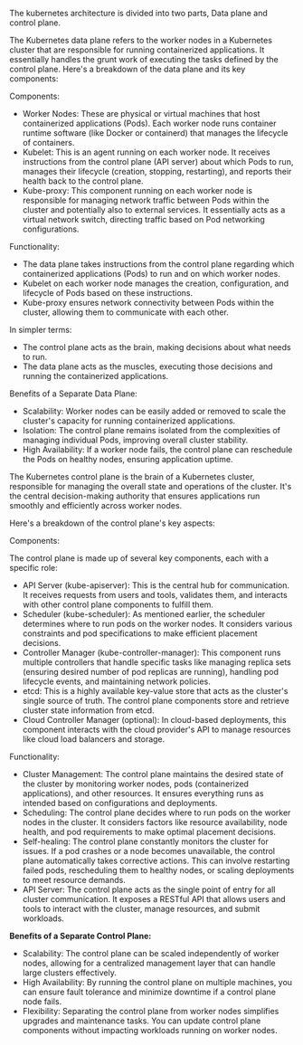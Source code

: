 The kubernetes architecture is divided into two parts, Data plane and control plane.

The Kubernetes data plane refers to the worker nodes in a Kubernetes cluster that are responsible for running containerized applications. It essentially handles the grunt work of executing the tasks defined by the control plane. 
Here's a breakdown of the data plane and its key components:

Components:

* Worker Nodes: These are physical or virtual machines that host containerized applications (Pods). Each worker node runs container runtime software (like Docker or containerd) that manages the lifecycle of containers.
* Kubelet: This is an agent running on each worker node. It receives instructions from the control plane (API server) about which Pods to run, manages their lifecycle (creation, stopping, restarting), and reports their health back to the control plane.
* Kube-proxy: This component running on each worker node is responsible for managing network traffic between Pods within the cluster and potentially also to external services. It essentially acts as a virtual network switch, directing traffic based on Pod networking configurations.

Functionality:

* The data plane takes instructions from the control plane regarding which containerized applications (Pods) to run and on which worker nodes.
* Kubelet on each worker node manages the creation, configuration, and lifecycle of Pods based on these instructions. 
* Kube-proxy ensures network connectivity between Pods within the cluster, allowing them to communicate with each other.

In simpler terms:

* The control plane acts as the brain, making decisions about what needs to run.
* The data plane acts as the muscles, executing those decisions and running the containerized applications.

Benefits of a Separate Data Plane:

* Scalability: Worker nodes can be easily added or removed to scale the cluster's capacity for running containerized applications.
* Isolation: The control plane remains isolated from the complexities of managing individual Pods, improving overall cluster stability.
* High Availability: If a worker node fails, the control plane can reschedule the Pods on healthy nodes, ensuring application uptime.

The Kubernetes control plane is the brain of a Kubernetes cluster, responsible for managing the overall state and operations of the cluster. It's the central decision-making authority that ensures applications run smoothly and efficiently across worker nodes.

Here's a breakdown of the control plane's key aspects:

Components:

The control plane is made up of several key components, each with a specific role:

* API Server (kube-apiserver): This is the central hub for communication. It receives requests from users and tools, validates them, and interacts with other control plane components to fulfill them.
* Scheduler (kube-scheduler): As mentioned earlier, the scheduler determines where to run pods on the worker nodes. It considers various constraints and pod specifications to make efficient placement decisions.
* Controller Manager (kube-controller-manager): This component runs multiple controllers that handle specific tasks like managing replica sets (ensuring desired number of pod replicas are running), handling pod lifecycle events, and maintaining network policies.
* etcd: This is a highly available key-value store that acts as the cluster's single source of truth. The control plane components store and retrieve cluster state information from etcd.
* Cloud Controller Manager (optional): In cloud-based deployments, this component interacts with the cloud provider's API to manage resources like cloud load balancers and storage.

Functionality:

* Cluster Management: The control plane maintains the desired state of the cluster by monitoring worker nodes, pods (containerized applications), and other resources. It ensures everything runs as intended based on configurations and deployments.
* Scheduling:  The control plane decides where to run pods on the worker nodes in the cluster. It considers factors like resource availability, node health, and pod requirements to make optimal placement decisions.
* Self-healing: The control plane constantly monitors the cluster for issues. If a pod crashes or a node becomes unavailable, the control plane automatically takes corrective actions. This can involve restarting failed pods, rescheduling them to healthy nodes, or scaling deployments to meet resource demands.
* API Server: The control plane acts as the single point of entry for all cluster communication. It exposes a RESTful API that allows users and tools to interact with the cluster, manage resources, and submit workloads.


**Benefits of a Separate Control Plane:**

* Scalability: The control plane can be scaled independently of worker nodes, allowing for a centralized management layer that can handle large clusters effectively.
* High Availability: By running the control plane on multiple machines, you can ensure fault tolerance and minimize downtime if a control plane node fails.
* Flexibility: Separating the control plane from worker nodes simplifies upgrades and maintenance tasks. You can update control plane components without impacting workloads running on worker nodes.
